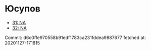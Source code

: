 # Юсупов
- [31: NA](31.md)
- [32: NA](32.md)

Commit: d6c0ffe970558b91edf1783ca231fddea9887677
 fetched at: 20201127-171815
